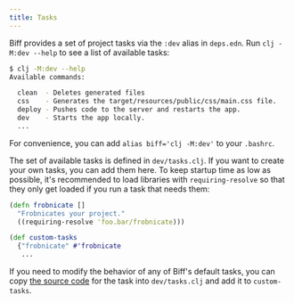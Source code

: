 ```yaml
---
title: Tasks
---
```


Biff provides a set of project tasks via the `:dev` alias in `deps.edn`. Run
`clj -M:dev --help` to see a list of available tasks:

```bash
$ clj -M:dev --help
Available commands:

  clean  - Deletes generated files
  css    - Generates the target/resources/public/css/main.css file.
  deploy - Pushes code to the server and restarts the app.
  dev    - Starts the app locally.
  ...
```

For convenience, you can add `alias biff='clj -M:dev'` to your `.bashrc`.

The set of available tasks is defined in `dev/tasks.clj`. If you want to create
your own tasks, you can add them here. To keep startup time as low as possible,
it's recommended to load libraries with `requiring-resolve` so that they only
get loaded if you run a task that needs them:

```clojure
(defn frobnicate []
  "Frobnicates your project."
  ((requiring-resolve 'foo.bar/frobnicate)))

(def custom-tasks
  {"frobnicate" #'frobnicate
   ...
```

If you need to modify the behavior of any of Biff's default tasks, you can copy
[the source
code](https://github.com/jacobobryant/biff/blob/release/libs/tasks/src/com/biffweb/tasks.clj)
for the task into `dev/tasks.clj` and add it to `custom-tasks`.
